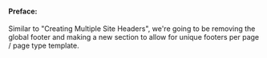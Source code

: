 #### Preface:

Similar to "Creating Multiple Site Headers", we're going to be removing the global footer and making a new section to allow for unique footers per page / page type template.
